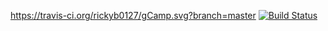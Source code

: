 https://travis-ci.org/rickyb0127/gCamp.svg?branch=master
[![Build Status](https://travis-ci.org/rickyb0127/gCamp.svg?branch=master)](https://travis-ci.org/rickyb0127/gCamp)
